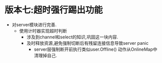# 版本七:超时强行踢出功能
- 对server模块进行完善.
  - 使用计时器实现超时判断
    - 涉及到channel和select的知识,巩固这一块内容.
    - 及时释放资源,避免强制切断后有残留连接信息导致server panic
      - server层强制断开前执行类似user.Offline() 动作从OnlineMap中清理掉自己.
